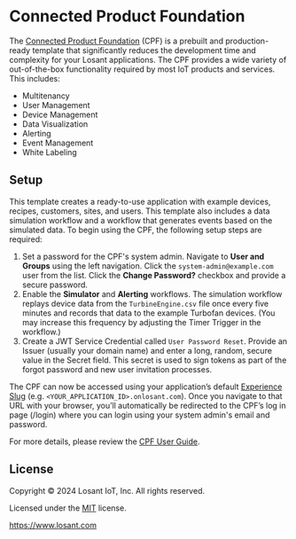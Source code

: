 # Connected Product Foundation

The [Connected Product Foundation](https://docs.losant.com/cpf/overview/) (CPF) is a prebuilt and production-ready template that significantly reduces the development time and complexity for your Losant applications. The CPF provides a wide variety of out-of-the-box functionality required by most IoT products and services. This includes:

* Multitenancy
* User Management
* Device Management
* Data Visualization
* Alerting
* Event Management
* White Labeling

## Setup

This template creates a ready-to-use application with example devices, recipes, customers, sites, and users. This template also includes a data simulation workflow and a workflow that generates events based on the simulated data. To begin using the CPF, the following setup steps are required:

1. Set a password for the CPF's system admin. Navigate to **User and Groups** using the left navigation. Click the `system-admin@example.com` user from the list. Click the **Change Password?** checkbox and provide a secure password.
1. Enable the **Simulator** and **Alerting** workflows. The simulation workflow replays device data from the `TurbineEngine.csv` file once every five minutes and records that data to the example Turbofan devices. (You may increase this frequency by adjusting the Timer Trigger in the workflow.)
1. Create a JWT Service Credential called `User Password Reset`. Provide an Issuer (usually your domain name) and enter a long, random, secure value in the Secret field. This secret is used to sign tokens as part of the forgot password and new user invitation processes.

The CPF can now be accessed using your application’s default [Experience Slug](https://docs.losant.com/experiences/domains/#experience-slugs) (e.g. `<YOUR_APPLICATION_ID>.onlosant.com`). Once you navigate to that URL with your browser, you’ll automatically be redirected to the CPF’s log in page (/login) where you can login using your system admin's email and password.

For more details, please review the [CPF User Guide](https://docs.losant.com/cpf/user-guide/).

## License

Copyright &copy; 2024 Losant IoT, Inc. All rights reserved.

Licensed under the [MIT](https://github.com/Losant/losant-templates/blob/master/LICENSE.txt) license.

https://www.losant.com